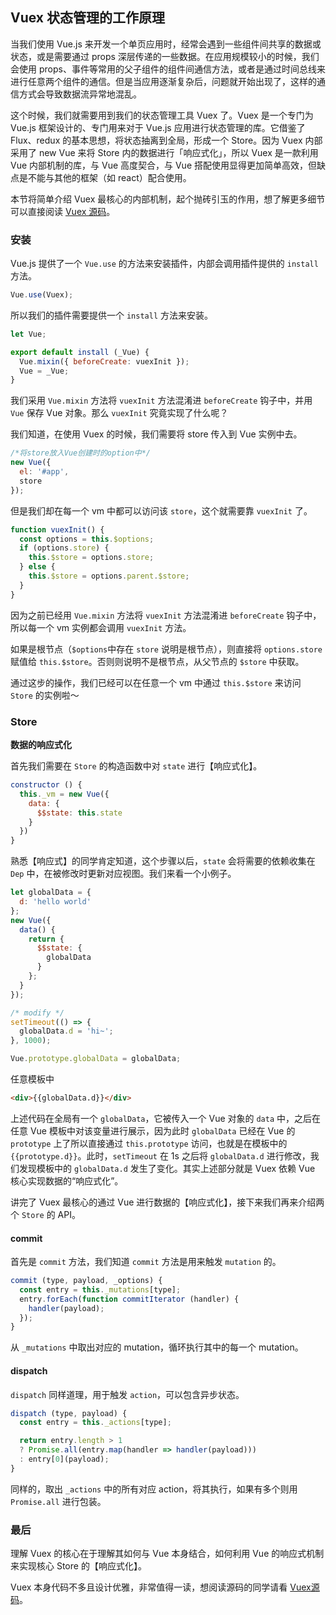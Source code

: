 ## Vuex 状态管理的工作原理

当我们使用 Vue.js 来开发一个单页应用时，经常会遇到一些组件间共享的数据或状态，或是需要通过 props 深层传递的一些数据。在应用规模较小的时候，我们会使用 props、事件等常用的父子组件的组件间通信方法，或者是通过时间总线来进行任意两个组件的通信。但是当应用逐渐复杂后，问题就开始出现了，这样的通信方式会导致数据流异常地混乱。

这个时候，我们就需要用到我们的状态管理工具 Vuex 了。Vuex 是一个专门为 Vue.js 框架设计的、专门用来对于 Vue.js 应用进行状态管理的库。它借鉴了 Flux、redux 的基本思想，将状态抽离到全局，形成一个 Store。因为 Vuex 内部采用了 new Vue 来将 Store 内的数据进行「响应式化」，所以 Vuex 是一款利用 Vue 内部机制的库，与 Vue 高度契合，与 Vue 搭配使用显得更加简单高效，但缺点是不能与其他的框架（如 react）配合使用。

本节将简单介绍 Vuex 最核心的内部机制，起个抛砖引玉的作用，想了解更多细节可以直接阅读 [Vuex 源码](https://github.com/vuejs/vuex)。

### 安装

Vue.js 提供了一个 `Vue.use` 的方法来安装插件，内部会调用插件提供的 `install` 方法。

```js
Vue.use(Vuex);
```

所以我们的插件需要提供一个 `install` 方法来安装。

```js
let Vue;

export default install (_Vue) {
  Vue.mixin({ beforeCreate: vuexInit });
  Vue = _Vue;
}
```

我们采用 `Vue.mixin` 方法将 `vuexInit` 方法混淆进 `beforeCreate` 钩子中，并用 `Vue` 保存 Vue 对象。那么 `vuexInit` 究竟实现了什么呢？

我们知道，在使用 Vuex 的时候，我们需要将 store 传入到 Vue 实例中去。

```js
/*将store放入Vue创建时的option中*/
new Vue({
  el: '#app',
  store
});
```

但是我们却在每一个 vm 中都可以访问该 `store`，这个就需要靠 `vuexInit` 了。

```js
function vuexInit() {
  const options = this.$options;
  if (options.store) {
    this.$store = options.store;
  } else {
    this.$store = options.parent.$store;
  }
}
```

因为之前已经用 `Vue.mixin` 方法将 `vuexInit` 方法混淆进 `beforeCreate` 钩子中，所以每一个 vm 实例都会调用 `vuexInit` 方法。

如果是根节点（`$options`中存在 `store` 说明是根节点），则直接将 `options.store` 赋值给 `this.$store`。否则则说明不是根节点，从父节点的 `$store` 中获取。

通过这步的操作，我们已经可以在任意一个 vm 中通过 `this.$store` 来访问 `Store` 的实例啦～

### Store

**数据的响应式化**

首先我们需要在 `Store` 的构造函数中对 `state` 进行【响应式化】。

```js
constructor () {
  this._vm = new Vue({
    data: {
      $$state: this.state
    }
  })
}
```

熟悉【响应式】的同学肯定知道，这个步骤以后，`state` 会将需要的依赖收集在 `Dep` 中，在被修改时更新对应视图。我们来看一个小例子。

```js
let globalData = {
  d: 'hello world'
};
new Vue({
  data() {
    return {
      $$state: {
        globalData
      }
    };
  }
});

/* modify */
setTimeout(() => {
  globalData.d = 'hi~';
}, 1000);

Vue.prototype.globalData = globalData;
```

任意模板中

```html
<div>{{globalData.d}}</div>
```

上述代码在全局有一个 `globalData`，它被传入一个 Vue 对象的 `data` 中，之后在任意 Vue 模板中对该变量进行展示，因为此时 `globalData` 已经在 Vue 的 `prototype` 上了所以直接通过 `this.prototype` 访问，也就是在模板中的 `{{prototype.d}}`。此时，`setTimeout` 在 1s 之后将 `globalData.d` 进行修改，我们发现模板中的 `globalData.d` 发生了变化。其实上述部分就是 Vuex 依赖 Vue 核心实现数据的“响应式化”。

讲完了 Vuex 最核心的通过 Vue 进行数据的【响应式化】，接下来我们再来介绍两个 `Store` 的 API。

#### commit

首先是 `commit` 方法，我们知道 `commit` 方法是用来触发 `mutation` 的。

```js
commit (type, payload, _options) {
  const entry = this._mutations[type];
  entry.forEach(function commitIterator (handler) {
    handler(payload);
  });
}
```

从 `_mutations` 中取出对应的 mutation，循环执行其中的每一个 mutation。

#### dispatch

`dispatch` 同样道理，用于触发 `action`，可以包含异步状态。

```js
dispatch (type, payload) {
  const entry = this._actions[type];

  return entry.length > 1
  ? Promise.all(entry.map(handler => handler(payload)))
  : entry[0](payload);
}
```

同样的，取出 `_actions` 中的所有对应 action，将其执行，如果有多个则用 `Promise.all` 进行包装。

### 最后

理解 Vuex 的核心在于理解其如何与 Vue 本身结合，如何利用 Vue 的响应式机制来实现核心 Store 的【响应式化】。

Vuex 本身代码不多且设计优雅，非常值得一读，想阅读源码的同学请看 [Vuex源码](https://github.com/vuejs/vuex)。